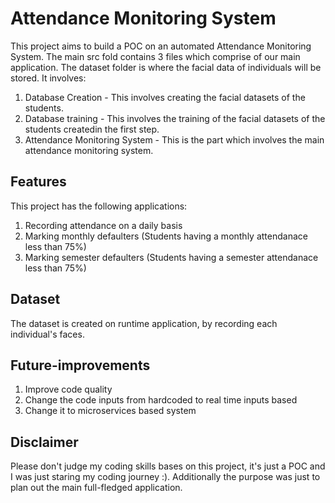 # Attendance Monitoring System
This project aims to build a POC on an automated Attendance Monitoring System.
The main src fold contains 3 files which comprise of our main application. The dataset folder is where the facial data of individuals will be stored. It involves:
1. Database Creation - This involves creating the facial datasets of the students.
2. Database training - This involves the training of the facial datasets of the students createdin the first step.
3. Attendance Monitoring System - This is the  part which involves the main attendance monitoring system.

## Features
This project has the following applications:
1. Recording attendance on a daily basis
2. Marking monthly defaulters (Students having a monthly attendanace less than 75%)
3. Marking semester defaulters (Students having a semester attendanace less than 75%)

## Dataset
The dataset is created on runtime application, by recording each individual's faces.

## Future-improvements
1. Improve code quality
2. Change the code inputs from hardcoded to real time inputs based
3. Change it to microservices based system

## Disclaimer
Please don't judge my coding skills bases on this project, it's just a POC and I was just staring my coding journey :). Additionally the purpose was just to plan out the main full-fledged application.
